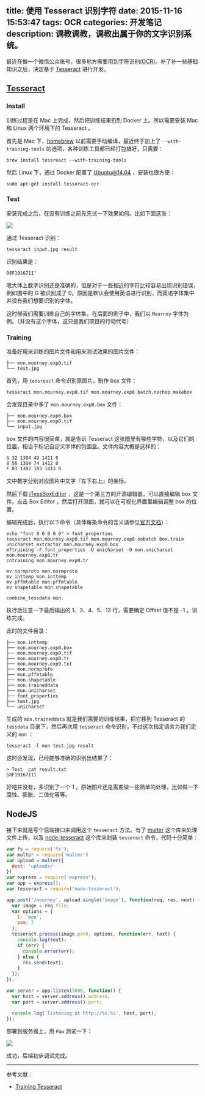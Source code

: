 title: 使用 Tesseract 识别字符
date: 2015-11-16 15:53:47
tags: OCR
categories: 开发笔记
description: 调教调教，调教出属于你的文字识别系统。
---

最近在做一个微信公众账号，很多地方需要用到字符识别([OCR](https://en.wikipedia.org/wiki/Optical_character_recognition))。补了补一些基础知识之后，决定基于 [Tesseract](https://github.com/tesseract-ocr/tesseract/) 进行开发。

## [Tesseract](https://github.com/tesseract-ocr/tesseract)

### Install

训练过程是在 Mac 上完成，然后把训练结果扔到 Docker 上。所以需要安装 Mac 和 Linux 两个环境下的 Tesseract 。

首先是 Mac 下，[homebrew](https://github.com/Homebrew/homebrew/blob/master/Library/Formula/tesseract.rb) 以前需要手动编译，最近终于加上了 `--with-training-tools` 的选项，各种训练工具都已经打包搞好，只需要：

```
brew install tessreact --with-training-tools
```

然后 Linux 下，通过 Docker 配置了 Ubuntu@14.04 ，安装也很方便：

```
sudo apt-get install tesseract-ocr
```

### Test

安装完成之后，在没有训练之前先先试一下效果如何。比如下面这张：

![](http://ww4.sinaimg.cn/large/61d238c7jw1ey2y6v8zfzj209q02qglo.jpg)

通过 Tesseract 识别：

```
tesseract input.jpg result
```

识别结果是：

```
08F1916711‘
```
嗯大体上数字识别还是准确的，但是对于一些相近的字符比较容易出现识别错误，例如图中的 G 被识别成了 0。原因是默认会使用英语进行识别，而英语字体集中并没有我们想要识别的字体。

这时候我们需要训练自己的字体集，在后面的例子中，我们以 `Mourney` 字体为例。（并没有这个字体，这只是我们项目的行动代号）

### Training

准备好用来训练的图片文件和用来测试效果的图片文件：

```
├── mon.mourney.exp0.tif
└── test.jpg
```

首先，用 `tessreact` 命令识别原图片，制作 box 文件：

```
tesseract mon.mourney.exp0.tif mon.mourney.exp0 batch.nochop makebox
```

会发现目录中多了 `mon.mourney.exp0.box` 文件：

```
├── mon.mourney.exp0.box
├── mon.mourney.exp0.tif
└── input.jpg
```

box 文件的内容很简单，就是告诉 Tesseract 这张图里有哪些字符，以及它们的位置，相当于标记自定义字体的包围盒。文件内容大概是这样的：

```
G 32 1384 49 1411 0
8 56 1384 74 1412 0
F 83 1382 103 1413 0
```

文中数字分别对应图片中文字『左下右上』的坐标。

然后下载 [jTessBoxEditor](http://vietocr.sourceforge.net/training.html) ，这是一个第三方的开源编辑器，可以直接编辑 box 文件。点击 Box Editor ，然后打开原图，就可以在可视化界面里编辑调整 box 的位置。

编辑完成后，执行以下命令（具体每条命令的含义请参见[官方文档](https://github.com/tesseract-ocr/tesseract/wiki/TrainingTesseract)）：

```
echo "font 0 0 0 0 0" > font_properties
tesseract mon.mourney.exp0.tif mon.mourney.exp0 nobatch box.train
unicharset_extractor mon.mourney.exp0.box
mftraining -F font_properties -U unicharset -O mon.unicharset mon.mourney.exp0.tr
cntraining mon.mourney.exp0.tr

mv normproto mon.normproto
mv inttemp mon.inttemp  
mv pffmtable mon.pffmtable  
mv shapetable mon.shapetable  

combine_tessdata mon.
```

执行后注意一下最后输出的 1、3、4、5、13 行，需要确定 Offset 值不是 -1 。训练完成。

此时的文件目录：

```
├── mon.inttemp
├── mon.mourney.exp0.box
├── mon.mourney.exp0.tif
├── mon.mourney.exp0.tr
├── mon.mourney.exp0.txt
├── mon.normproto
├── mon.pffmtable
├── mon.shapetable
├── mon.traineddata
├── mon.unicharset
├── font_properties
├── test.jpg
└── unicharset
```

生成的 `mon.traineddata` 就是我们需要的训练结果，把它移到 Tesseract 的 `tessdata` 目录下，然后再次用 `tesseract` 命令识别，不过这次指定语言为我们定义的 `mon` ：

```
tesseract -l mon test.jpg result
```

这时会发现，已经能够准确的识别出结果了：

```
> Test  cat result.txt
G8F19167111
```

好吧并没有，多识别了一个 1 。原始图片还是需要做一些简单的处理，比如做一下腐蚀、膨胀、二值化等等。

## NodeJS

接下来就是写个后端接口来调用这个 `tesseract` 方法。有了 [multer](https://github.com/expressjs/multer) 这个库来处理文件上传，以及 [node-tesseract](https://github.com/desmondmorris/node-tesseract) 这个库来封装 `tesseract` 命令，代码十分简单：

```js
var fs = require('fs');
var multer = require('multer')
var upload = multer({
  dest: 'uploads/'
})
var express = require('express');
var app = express();
var tesseract = require('node-tesseract');

app.post('/mourney', upload.single('image'), function(req, res, next) {
  var image = req.file;
  var options = {
    l: 'mon',
    psm: 7
  };
  tesseract.process(image.path, options, function(err, text) {
    console.log(text);
    if (err) {
      console.error(err);
    } else {
      res.send(text);
    }
  });
});

var server = app.listen(3000, function() {
  var host = server.address().address;
  var port = server.address().port;

  console.log('listening at http://%s:%s', host, port);
});
```

部署到服务器上，用 `Paw` 测试一下：

![](http://ww4.sinaimg.cn/large/61d238c7gw1ey5c36wusej21iw0e0di5.jpg)

成功，后端初步调试完成。


***

参考文献：

- [Training Tesseract](https://github.com/tesseract-ocr/tesseract/wiki/TrainingTesseract)
